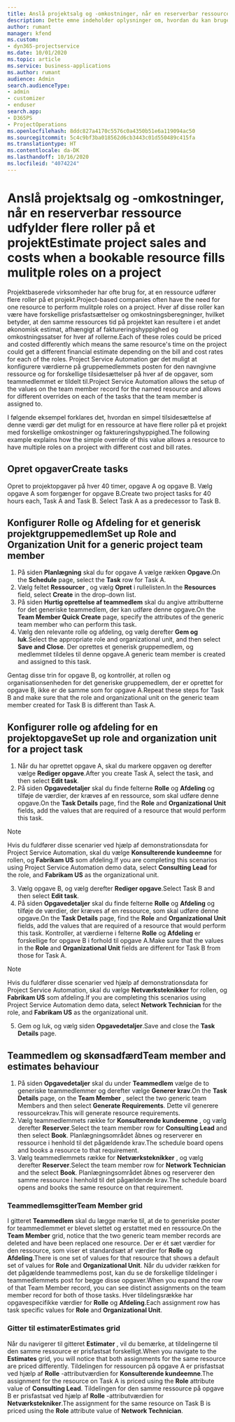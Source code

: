 ```yaml
---
title: Anslå projektsalg og -omkostninger, når en reserverbar ressource udfylder flere roller på et projekt
description: Dette emne indeholder oplysninger om, hvordan du kan bruge prisfastsættelsesdimensioner til at understøtte prisfastsættelse og omkostningsberegning for en ressource, der udfylder flere roller på et projekt.
author: rumant
manager: kfend
ms.custom:
- dyn365-projectservice
ms.date: 10/01/2020
ms.topic: article
ms.service: business-applications
ms.author: rumant
audience: Admin
search.audienceType:
- admin
- customizer
- enduser
search.app:
- D365PS
- ProjectOperations
ms.openlocfilehash: 8ddc827a4170c5576c0a4350b51e6a119094ac50
ms.sourcegitcommit: 5c4c9bf3ba018562d6cb3443c01d550489c415fa
ms.translationtype: HT
ms.contentlocale: da-DK
ms.lasthandoff: 10/16/2020
ms.locfileid: "4074224"
---
```

# <a name="estimate-project-sales-and-costs-when-a-bookable-resource-fills-mulitple-roles-on-a-project"></a><span data-ttu-id="55298-103">Anslå projektsalg og -omkostninger, når en reserverbar ressource udfylder flere roller på et projekt</span><span class="sxs-lookup"><span data-stu-id="55298-103">Estimate project sales and costs when a bookable resource fills mulitple roles on a project</span></span> 

<span data-ttu-id="55298-104">Projektbaserede virksomheder har ofte brug for, at en ressource udfører flere roller på et projekt.</span><span class="sxs-lookup"><span data-stu-id="55298-104">Project-based companies often have the need for one resource to perform mulitple roles on a project.</span></span> <span data-ttu-id="55298-105">Hver af disse roller kan være have forskellige prisfastsættelser og omkostningsberegninger, hvilket betyder, at den samme ressources tid på projektet kan resultere i et andet økonomisk estimat, afhængigt af faktureringshyppighed og omkostningssatser for hver af rollerne.</span><span class="sxs-lookup"><span data-stu-id="55298-105">Each of these roles could be priced and costed differently which means the same resource's time on the project could get a different financial estimate depending on the bill and cost rates for each of the roles.</span></span> <span data-ttu-id="55298-106">Project Service Automation gør det muligt at konfigurere værdierne på gruppemedlemmets posten for den navngivne ressource og for forskellige tilsidesættelser på hver af de opgaver, som teammedlemmet er tildelt til.</span><span class="sxs-lookup"><span data-stu-id="55298-106">Project Service Automation allows the setup of the values on the team member record for the named resource and allows for different overrides on each of the tasks that the team member is assigned to.</span></span>

<span data-ttu-id="55298-107">I følgende eksempel forklares det, hvordan en simpel tilsidesættelse af denne værdi gør det muligt for en ressource at have flere roller på et projekt med forskellige omkostninger og faktureringshyppighed.</span><span class="sxs-lookup"><span data-stu-id="55298-107">The following example  explains how the simple override of this value allows a resource to have multiple roles on a project with different cost and bill rates.</span></span>

## <a name="create-tasks"></a><span data-ttu-id="55298-108">Opret opgaver</span><span class="sxs-lookup"><span data-stu-id="55298-108">Create tasks</span></span>
<span data-ttu-id="55298-109">Opret to projektopgaver på hver 40 timer, opgave A og opgave B. Vælg opgave A som forgænger for opgave B.</span><span class="sxs-lookup"><span data-stu-id="55298-109">Create two project tasks for 40 hours each, Task A and Task B. Select Task A as a predecessor to Task B.</span></span>

## <a name="set-up-role-and-organization-unit-for-a-generic-project-team-member"></a><span data-ttu-id="55298-110">Konfigurer Rolle og Afdeling for et generisk projektgruppemedlem</span><span class="sxs-lookup"><span data-stu-id="55298-110">Set up Role and Organization Unit for a generic project team member</span></span>

1. <span data-ttu-id="55298-111">På siden **Planlægning** skal du for opgave A vælge rækken **Opgave**.</span><span class="sxs-lookup"><span data-stu-id="55298-111">On the **Schedule** page, select the **Task** row for Task A.</span></span> 
2. <span data-ttu-id="55298-112">Vælg feltet **Ressourcer** , og vælg **Opret** i rullelisten.</span><span class="sxs-lookup"><span data-stu-id="55298-112">In the **Resources** field, select **Create** in the drop-down list.</span></span>
3. <span data-ttu-id="55298-113">På siden **Hurtig oprettelse af teammedlem** skal du angive attributterne for det generiske teammedlem, der kan udføre denne opgave.</span><span class="sxs-lookup"><span data-stu-id="55298-113">On the **Team Member Quick Create** page, specify the attributes of the generic team member who can perform this task.</span></span>
4. <span data-ttu-id="55298-114">Vælg den relevante rolle og afdeling, og vælg derefter **Gem og luk**.</span><span class="sxs-lookup"><span data-stu-id="55298-114">Select the appropriate role and organizational unit, and then select **Save and Close**.</span></span> <span data-ttu-id="55298-115">Der oprettes et generisk gruppemedlem, og medlemmet tildeles til denne opgave.</span><span class="sxs-lookup"><span data-stu-id="55298-115">A generic team member is created and assigned to this task.</span></span> 

<span data-ttu-id="55298-116">Gentag disse trin for opgave B, og kontrollér, at rollen og organisationsenheden for det generiske gruppemedlem, der er oprettet for opgave B, ikke er de samme som for opgave A.</span><span class="sxs-lookup"><span data-stu-id="55298-116">Repeat these steps for Task B and make sure that the role and organizational unit on the generic team member created for Task B is different than Task A.</span></span> 

## <a name="set-up-role-and-organization-unit-for-a-project-task"></a><span data-ttu-id="55298-117">Konfigurer rolle og afdeling for en projektopgave</span><span class="sxs-lookup"><span data-stu-id="55298-117">Set up role and organization unit for a project task</span></span>

1. <span data-ttu-id="55298-118">Når du har oprettet opgave A, skal du markere opgaven og derefter vælge **Rediger opgave**.</span><span class="sxs-lookup"><span data-stu-id="55298-118">After you create Task A, select the task, and then select **Edit task**.</span></span>
2. <span data-ttu-id="55298-119">På siden **Opgavedetaljer** skal du finde felterne **Rolle** og **Afdeling** og tilføje de værdier, der kræves af en ressource, som skal udføre denne opgave.</span><span class="sxs-lookup"><span data-stu-id="55298-119">On the **Task Details** page, find the **Role** and **Organizational Unit** fields, add the values that are required of a resource that would perform this task.</span></span> 

  > [!NOTE]
  > <span data-ttu-id="55298-120">Hvis du fuldfører disse scenarier ved hjælp af demonstrationsdata for Project Service Automation, skal du vælge **Konsulterende kundeemne** for rollen, og **Fabrikam US** som afdeling.</span><span class="sxs-lookup"><span data-stu-id="55298-120">If you are completing this scenarios using Project Service Automation demo data, select **Consulting Lead** for the role, and **Fabrikam US** as the organizational unit.</span></span>

3. <span data-ttu-id="55298-121">Vælg opgave B, og vælg derefter **Rediger opgave**.</span><span class="sxs-lookup"><span data-stu-id="55298-121">Select Task B and then select **Edit task**.</span></span>
4. <span data-ttu-id="55298-122">På siden **Opgavedetaljer** skal du finde felterne **Rolle** og **Afdeling** og tilføje de værdier, der kræves af en ressource, som skal udføre denne opgave.</span><span class="sxs-lookup"><span data-stu-id="55298-122">On the **Task Details** page, find the **Role** and **Organizational Unit** fields, add the values that are required of a resource that would perform this task.</span></span> <span data-ttu-id="55298-123">Kontroller, at værdierne i felterne **Rolle** og **Afdeling** er forskellige for opgave B i forhold til opgave A.</span><span class="sxs-lookup"><span data-stu-id="55298-123">Make sure that the values in the **Role** and **Organizational Unit** fields are different for Task B from those for Task A.</span></span> 

  > [!NOTE]
  > <span data-ttu-id="55298-124">Hvis du fuldfører disse scenarier ved hjælp af demonstrationsdata for Project Service Automation, skal du vælge **Netværksteknikker** for rollen, og **Fabrikam US** som afdeling.</span><span class="sxs-lookup"><span data-stu-id="55298-124">If you are completing this scenarios using Project Service Automation demo data, select **Network Technician** for the role, and **Fabrikam US** as the organizational unit.</span></span>

5. <span data-ttu-id="55298-125">Gem og luk, og vælg siden **Opgavedetaljer**.</span><span class="sxs-lookup"><span data-stu-id="55298-125">Save and close the **Task Details** page.</span></span> 

## <a name="team-member-and-estimates-behaviour"></a><span data-ttu-id="55298-126">Teammedlem og skønsadfærd</span><span class="sxs-lookup"><span data-stu-id="55298-126">Team member and estimates behaviour</span></span> 

1. <span data-ttu-id="55298-127">På siden **Opgavedetaljer** skal du under **Teammedlem** vælge de to generiske teammedlemmer og derefter vælge **Generer krav**.</span><span class="sxs-lookup"><span data-stu-id="55298-127">On the **Task Details** page, on the **Team Member** , select the two generic team Members and then select **Generate Requirements**.</span></span> <span data-ttu-id="55298-128">Dette vil generere ressourcekrav.</span><span class="sxs-lookup"><span data-stu-id="55298-128">This will generate resource requirements.</span></span> 
2. <span data-ttu-id="55298-129">Vælg teammedlemmets række for **Konsulterende kundeemne** , og vælg derefter **Reserver**.</span><span class="sxs-lookup"><span data-stu-id="55298-129">Select the team member row for **Consulting Lead** and then select **Book**.</span></span> <span data-ttu-id="55298-130">Planlægningsområdet åbnes og reserverer en ressource i henhold til det pågældende krav.</span><span class="sxs-lookup"><span data-stu-id="55298-130">The schedule board opens and books a resource to that requirement.</span></span>
3. <span data-ttu-id="55298-131">Vælg teammedlemmets række for **Netværksteknikker** , og vælg derefter **Reserver**.</span><span class="sxs-lookup"><span data-stu-id="55298-131">Select the team member row for **Network Technician** and the select **Book**.</span></span> <span data-ttu-id="55298-132">Planlægningsområdet åbnes og reserverer den samme ressource i henhold til det pågældende krav.</span><span class="sxs-lookup"><span data-stu-id="55298-132">The schedule board opens and books the same resource on that requirement.</span></span>

### <a name="team-member-grid"></a><span data-ttu-id="55298-133">Teammedlemsgitter</span><span class="sxs-lookup"><span data-stu-id="55298-133">Team Member grid</span></span> 
<span data-ttu-id="55298-134">I gitteret **Teammedlem** skal du lægge mærke til, at de to generiske poster for teammedlemmet er blevet slettet og erstattet med en ressource.</span><span class="sxs-lookup"><span data-stu-id="55298-134">On the **Team Member** grid, notice that the two generic team member records are deleted and have been replaced one resource.</span></span> <span data-ttu-id="55298-135">Der er ét sæt værdier for den ressource, som viser et standardsæt af værdier for **Rolle** og **Afdeling**.</span><span class="sxs-lookup"><span data-stu-id="55298-135">There is one set of values for that resource that shows a default set of values for **Role** and **Organizational Unit**.</span></span>
<span data-ttu-id="55298-136">Når du udvider rækken for det pågældende teammedlems post, kan du se de forskellige tildelinger i teammedlemmets post for begge disse opgaver.</span><span class="sxs-lookup"><span data-stu-id="55298-136">When you expand the row of that Team Member record, you can see distinct assignments on the team member record for both of those tasks.</span></span> <span data-ttu-id="55298-137">Hver tildelingsrække har opgavespecifikke værdier for **Rolle** og **Afdeling**.</span><span class="sxs-lookup"><span data-stu-id="55298-137">Each assignment row has task specific values for **Role** and **Organizational Unit**.</span></span> 

### <a name="estimates-grid"></a><span data-ttu-id="55298-138">Gitter til estimater</span><span class="sxs-lookup"><span data-stu-id="55298-138">Estimates grid</span></span> 
<span data-ttu-id="55298-139">Når du navigerer til gitteret **Estimater** , vil du bemærke, at tildelingerne til den samme ressource er prisfastsat forskelligt.</span><span class="sxs-lookup"><span data-stu-id="55298-139">When you navigate to the **Estimates** grid, you will notice that both assignments for the same resource are priced differently.</span></span>
<span data-ttu-id="55298-140">Tildelingen for ressourcen på opgave A er prisfastsat ved hjælp af **Rolle** -attributværdien for **Konsulterende kundeemne**.</span><span class="sxs-lookup"><span data-stu-id="55298-140">The assignment for the resource on Task A is priced using the **Role** attribute value of **Consulting Lead**.</span></span> <span data-ttu-id="55298-141">Tildelingen for den samme ressource på opgave B er prisfastsat ved hjælp af **Rolle** -attributværdien for **Netværkstekniker**.</span><span class="sxs-lookup"><span data-stu-id="55298-141">The assignment for the same resource on Task B is priced using the **Role** attribute value of **Network Technician**.</span></span>





